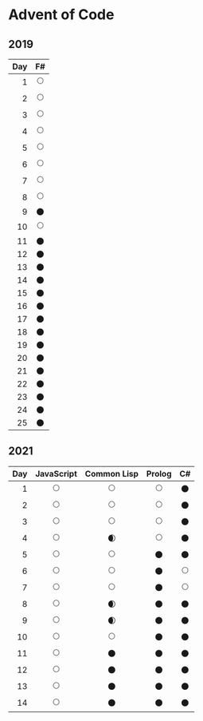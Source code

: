 # Advent of Code

## 2019

| Day | F# |
|----:|:--:|
|  1  | 🌕 |
|  2  | 🌕 |
|  3  | 🌕 |
|  4  | 🌕 |
|  5  | 🌕 |
|  6  | 🌕 |
|  7  | 🌕 |
|  8  | 🌕 |
|  9  | 🌑 |
| 10  | 🌕 |
| 11  | 🌑 |
| 12  | 🌑 |
| 13  | 🌑 |
| 14  | 🌑 |
| 15  | 🌑 |
| 16  | 🌑 |
| 17  | 🌑 |
| 18  | 🌑 |
| 19  | 🌑 |
| 20  | 🌑 |
| 21  | 🌑 |
| 22  | 🌑 |
| 23  | 🌑 |
| 24  | 🌑 |
| 25  | 🌑 |

## 2021

| Day | JavaScript | Common Lisp | Prolog | C# |
|----:|:----------:|:-----------:|:------:|:--:|
|  1  |     🌕     |      🌕     |   🌕   | 🌑 |
|  2  |     🌕     |      🌕     |   🌕   | 🌑 |
|  3  |     🌕     |      🌕     |   🌕   | 🌑 |
|  4  |     🌕     |      🌒     |   🌕   | 🌑 |
|  5  |     🌕     |      🌕     |   🌑   | 🌑 |
|  6  |     🌕     |      🌕     |   🌑   | 🌕 |
|  7  |     🌕     |      🌕     |   🌑   | 🌕 |
|  8  |     🌕     |      🌒     |   🌑   | 🌑 |
|  9  |     🌕     |      🌒     |   🌑   | 🌑 |
| 10  |     🌕     |      🌕     |   🌑   | 🌑 |
| 11  |     🌕     |      🌑     |   🌑   | 🌑 |
| 12  |     🌕     |      🌑     |   🌑   | 🌑 |
| 13  |     🌕     |      🌑     |   🌑   | 🌑 |
| 14  |     🌕     |      🌑     |   🌑   | 🌑 |
